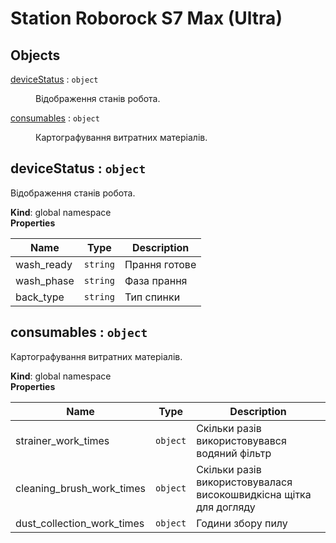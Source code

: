 # Station Roborock S7 Max (Ultra)

## Objects

<dl>
<dt><a href="#deviceStatus">deviceStatus</a> : <code>object</code></dt>
<dd><p>Відображення станів робота.</p>
</dd>
<dt><a href="#consumables">consumables</a> : <code>object</code></dt>
<dd><p>Картографування витратних матеріалів.</p>
</dd>
</dl>

<a name="deviceStatus"></a>

## deviceStatus : <code>object</code>
Відображення станів робота.

**Kind**: global namespace  
**Properties**

| Name | Type | Description |
| --- | --- | --- |
| wash_ready | <code>string</code> | Прання готове |
| wash_phase | <code>string</code> | Фаза прання |
| back_type | <code>string</code> | Тип спинки |

<a name="consumables"></a>

## consumables : <code>object</code>
Картографування витратних матеріалів.

**Kind**: global namespace  
**Properties**

| Name | Type | Description |
| --- | --- | --- |
| strainer_work_times | <code>object</code> | Скільки разів використовувався водяний фільтр |
| cleaning_brush_work_times | <code>object</code> | Скільки разів використовувалася високошвидкісна щітка для догляду |
| dust_collection_work_times | <code>object</code> | Години збору пилу |

